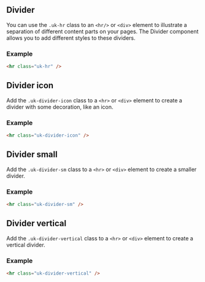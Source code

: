 ## Divider

You can use the `.uk-hr` class to an `<hr/>` or `<div>` element to illustrate a separation of different content parts on your pages. The Divider component allows you to add different styles to these dividers.

### Example

```html
<hr class="uk-hr" />
```

## Divider icon

Add the `.uk-divider-icon` class to a `<hr>` or `<div>` element to create a divider with some decoration, like an icon.

### Example

```html
<hr class="uk-divider-icon" />
```

## Divider small

Add the `.uk-divider-sm` class to a `<hr>` or `<div>` element to create a smaller divider.

### Example

```html
<hr class="uk-divider-sm" />
```

## Divider vertical

Add the `.uk-divider-vertical` class to a `<hr>` or `<div>` element to create a vertical divider.

### Example

```html
<hr class="uk-divider-vertical" />
```